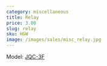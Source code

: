 ```yaml
---
category: miscellaneous
title: Relay
price: 3.00
slug: relay
sku: HGW
image: /images/sales/misc_relay.jpg
---
```

Model: <a href="http://www.langir.com/pdf/pcb-relay-T73.pdf">JQC-3F</a>
